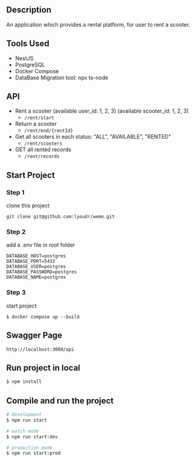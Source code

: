 ## Description

An application which provides a rental platform, for user to rent a scooter.

## Tools Used
- NestJS
- PostgreSQL
- Docker Compose
- DataBase Migration tool: npx ts-node

## API
- Rent a scooter (available user_id: 1, 2, 3) (available scooter_id: 1, 2, 3)
  - `/rent/start`
- Return a scooter
  - `/rent/end/{rentId}`
- Get all scooters in each status: "ALL", "AVAILABLE", "RENTED"
  - `/rent/scooters`
- GET all rented records
  - `/rent/records`


## Start Project

### Step 1
clone this project
```
git clone git@github.com:lyoudr/wemo.git
```

### Step 2
add a .env file in root folder
```
DATABASE_HOST=postgres
DATABASE_PORT=5432
DATABASE_USER=postgres
DATABASE_PASSWORD=postgres
DATABASE_NAME=postgres
```

### Step 3
start project
```
$ docker compose up --build
```

## Swagger Page
```
http://localhost:3000/api
```

## Run project in local

```bash
$ npm install
```

## Compile and run the project

```bash
# development
$ npm run start

# watch mode
$ npm run start:dev

# production mode
$ npm run start:prod
```

